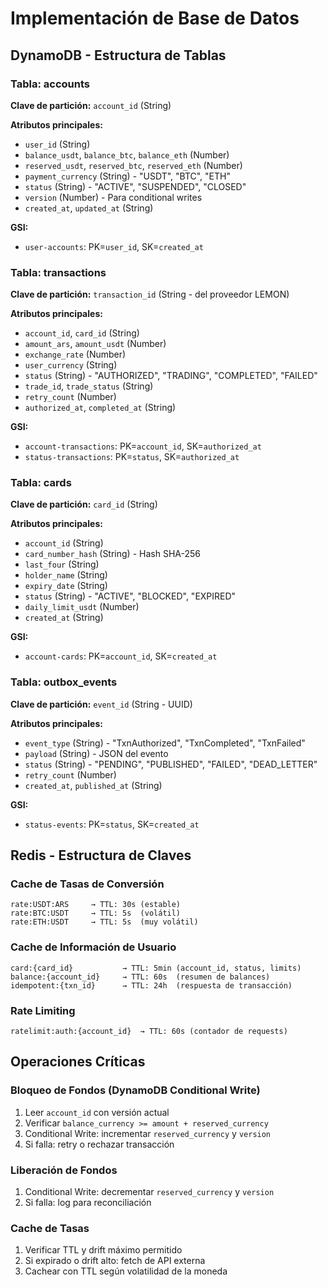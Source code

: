 # Implementación de Base de Datos

## DynamoDB - Estructura de Tablas

### **Tabla: accounts**
**Clave de partición:** `account_id` (String)

**Atributos principales:**
- `user_id` (String)
- `balance_usdt`, `balance_btc`, `balance_eth` (Number)
- `reserved_usdt`, `reserved_btc`, `reserved_eth` (Number)
- `payment_currency` (String) - "USDT", "BTC", "ETH"
- `status` (String) - "ACTIVE", "SUSPENDED", "CLOSED"
- `version` (Number) - Para conditional writes
- `created_at`, `updated_at` (String)

**GSI:**
- `user-accounts`: PK=`user_id`, SK=`created_at`

### **Tabla: transactions**
**Clave de partición:** `transaction_id` (String - del proveedor LEMON)

**Atributos principales:**
- `account_id`, `card_id` (String)
- `amount_ars`, `amount_usdt` (Number)
- `exchange_rate` (Number)
- `user_currency` (String)
- `status` (String) - "AUTHORIZED", "TRADING", "COMPLETED", "FAILED"
- `trade_id`, `trade_status` (String)
- `retry_count` (Number)
- `authorized_at`, `completed_at` (String)

**GSI:**
- `account-transactions`: PK=`account_id`, SK=`authorized_at`
- `status-transactions`: PK=`status`, SK=`authorized_at`

### **Tabla: cards**
**Clave de partición:** `card_id` (String)

**Atributos principales:**
- `account_id` (String)
- `card_number_hash` (String) - Hash SHA-256
- `last_four` (String)
- `holder_name` (String)
- `expiry_date` (String)
- `status` (String) - "ACTIVE", "BLOCKED", "EXPIRED"
- `daily_limit_usdt` (Number)
- `created_at` (String)

**GSI:**
- `account-cards`: PK=`account_id`, SK=`created_at`

### **Tabla: outbox_events**
**Clave de partición:** `event_id` (String - UUID)

**Atributos principales:**
- `event_type` (String) - "TxnAuthorized", "TxnCompleted", "TxnFailed"
- `payload` (String) - JSON del evento
- `status` (String) - "PENDING", "PUBLISHED", "FAILED", "DEAD_LETTER"
- `retry_count` (Number)
- `created_at`, `published_at` (String)

**GSI:**
- `status-events`: PK=`status`, SK=`created_at`

## Redis - Estructura de Claves

### **Cache de Tasas de Conversión**
```
rate:USDT:ARS     → TTL: 30s (estable)
rate:BTC:USDT     → TTL: 5s  (volátil)
rate:ETH:USDT     → TTL: 5s  (muy volátil)
```

### **Cache de Información de Usuario**
```
card:{card_id}           → TTL: 5min (account_id, status, limits)
balance:{account_id}     → TTL: 60s  (resumen de balances)
idempotent:{txn_id}      → TTL: 24h  (respuesta de transacción)
```

### **Rate Limiting**
```
ratelimit:auth:{account_id}  → TTL: 60s (contador de requests)
```

## Operaciones Críticas

### **Bloqueo de Fondos (DynamoDB Conditional Write)**
1. Leer `account_id` con versión actual
2. Verificar `balance_currency >= amount + reserved_currency`
3. Conditional Write: incrementar `reserved_currency` y `version`
4. Si falla: retry o rechazar transacción

### **Liberación de Fondos**
1. Conditional Write: decrementar `reserved_currency` y `version`
2. Si falla: log para reconciliación

### **Cache de Tasas**
1. Verificar TTL y drift máximo permitido
2. Si expirado o drift alto: fetch de API externa
3. Cachear con TTL según volatilidad de la moneda